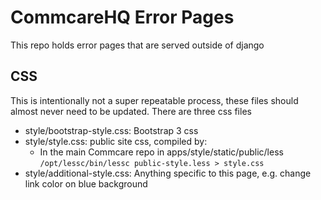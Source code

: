 # CommcareHQ Error Pages
This repo holds error pages that are served outside of django

## CSS
This is intentionally not a super repeatable process, these files should almost never need to be updated.
There are three css files
* style/bootstrap-style.css: Bootstrap 3 css
* style/style.css: public site css, compiled by:
  * In the main Commcare repo in apps/style/static/public/less `/opt/lessc/bin/lessc public-style.less > style.css`
* style/additional-style.css: Anything specific to this page, e.g. change link color on blue background

